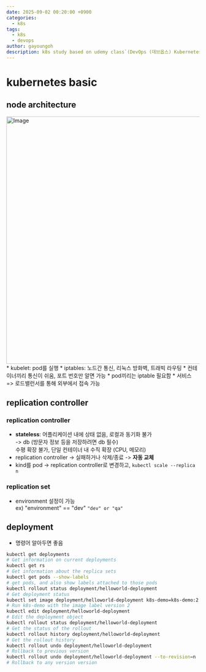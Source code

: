 ```yaml
---
date: 2025-09-02 00:20:00 +0900
categories:
  - k8s
tags:
  - k8s
  - devops
author: gayoungoh
description: k8s study based on udemy class`(DevOps (데브옵스) Kubernetes 완전 정복)`
---
```

# kubernetes basic
## node architecture
<img width="1416" height="645" alt="Image" src="https://github.com/user-attachments/assets/3ffb6254-83d6-4056-99a2-e4c4180c9474" />
* kubelet: pod를 실행
* iptables: 노드간 통신, 리눅스 방화벽, 트래빅 라우팅
* 컨테이너끼리 통신이 쉬움, 포트 번호만 알면 가능
* pod끼리는 iptable 필요함
* 서비스 => 로드밸런서를 통해 외부에서 접속 가능

## replication controller
### replication controller
* **stateless**: 어플리케이션 내에 상태 없음, 로컬과 동기화 불가 \
   -> db (방문자 정보 등을 저장하려면 db 필수) \
   수평 확장 불가, 단일 컨테이너 내 수직 확장 (CPU, 메모리)
* replication controller -> 실패하거나 삭제/종료 -> **자동 교체**
* kind를 pod -> replication controller로 변경하고, ```kubectl scale --replica n```

### replication set
* environment 설정이 가능\
    ex) "environment" == "dev" ```"dev" or "qa"```

## deployment
* 명령어 알아두면 좋음
```bash
kubectl get deployments
# Get information on current deployments
kubectl get rs
# Get information about the replica sets
kubectl get pods --show-labels
# get pods, and also show labels attached to those pods
kubectl rollout status deployment/helloworld-deployment
# Get deployment status
kubectl set image deployment/helloworld-deployment k8s-demo=k8s-demo:2
# Run k8s-demo with the image label version 2
kubectl edit deployment/helloworld-deployment
# Edit the deployment object
kubectl rollout status deployment/helloworld-deployment
# Get the status of the rollout
kubectl rollout history deployment/helloworld-deployment
# Get the rollout history
kubectl rollout undo deployment/helloworld-deployment
# Rollback to previous version
kubectl rollout undo deployment/helloworld-deployment --to-revision=n
# Rollback to any version version
```
